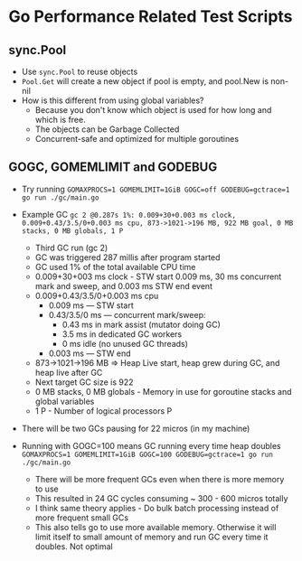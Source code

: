 # Go Performance Related Test Scripts
## sync.Pool
* Use `sync.Pool` to reuse objects
* `Pool.Get` will create a new object if pool is empty, and pool.New is non-nil
* How is this different from using global variables?
    * Because you don't know which object is used for how long and which is free.
    * The objects can be Garbage Collected
    * Concurrent-safe and optimized for multiple goroutines

## GOGC, GOMEMLIMIT and GODEBUG
* Try running `GOMAXPROCS=1 GOMEMLIMIT=1GiB GOGC=off GODEBUG=gctrace=1 go run ./gc/main.go`
* Example GC `gc 2 @0.287s 1%: 0.009+30+0.003 ms clock, 0.009+0.43/3.5/0+0.003 ms cpu, 873->1021->196 MB, 922 MB goal, 0 MB stacks, 0 MB globals, 1 P`
  * Third GC run (gc 2)
  * GC was triggered 287 millis after program started
  * GC used 1% of the total available CPU time
  * 0.009+30+003 ms clock - STW start 0.009 ms, 30 ms concurrent mark and sweep, and 0.003 ms STW end event
  * 0.009+0.43/3.5/0+0.003 ms cpu
    * 0.009 ms — STW start
    * 0.43/3.5/0 ms — concurrent mark/sweep:
      * 0.43 ms in mark assist (mutator doing GC)
      * 3.5 ms in dedicated GC workers
      * 0 ms idle (no unused GC threads)
    * 0.003 ms — STW end
  * 873->1021->196 MB => Heap Live start, heap grew during GC, and heap live after GC
  * Next target GC size is 922
  * 0 MB stacks, 0 MB globals - Memory in use for goroutine stacks and global variables
  * 1 P - Number of logical processors P

* There will be two GCs pausing for 22 micros (in my machine)
* Running with GOGC=100 means GC running every time heap doubles `GOMAXPROCS=1 GOMEMLIMIT=1GiB GOGC=100 GODEBUG=gctrace=1 go run ./gc/main.go`
  * There will be more frequent GCs even when there is more memory to use
  * This resulted in 24 GC cycles consuming ~ 300 - 600 micros totally
  * I think same theory applies - Do bulk batch processing instead of more frequent small GCs
  * This also tells go to use more available memory. Otherwise it will limit itself to small amount of memory and run GC every time it doubles. Not optimal
